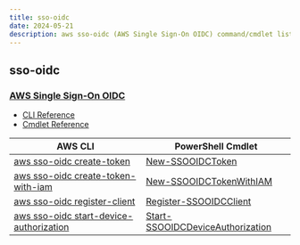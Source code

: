 ```yaml
---
title: sso-oidc
date: 2024-05-21
description: aws sso-oidc (AWS Single Sign-On OIDC) command/cmdlet list.
---
```


## sso-oidc

### [AWS Single Sign-On OIDC](https://aws.amazon.com/single-sign-on/)

* [CLI Reference](https://awscli.amazonaws.com/v2/documentation/api/latest/reference/sso-oidc/index.html)
* [Cmdlet Reference](https://docs.aws.amazon.com/powershell/latest/reference/items/SSOOIDC_cmdlets.html)

|AWS CLI|PowerShell Cmdlet|
|----|----|
|[aws sso-oidc create-token](https://awscli.amazonaws.com/v2/documentation/api/latest/reference/sso-oidc/create-token.html)|[New-SSOOIDCToken](https://docs.aws.amazon.com/powershell/latest/reference/items/New-SSOOIDCToken.html)|
|[aws sso-oidc create-token-with-iam](https://awscli.amazonaws.com/v2/documentation/api/latest/reference/sso-oidc/create-token-with-iam.html)|[New-SSOOIDCTokenWithIAM](https://docs.aws.amazon.com/powershell/latest/reference/items/New-SSOOIDCTokenWithIAM.html)|
|[aws sso-oidc register-client](https://awscli.amazonaws.com/v2/documentation/api/latest/reference/sso-oidc/register-client.html)|[Register-SSOOIDCClient](https://docs.aws.amazon.com/powershell/latest/reference/items/Register-SSOOIDCClient.html)|
|[aws sso-oidc start-device-authorization](https://awscli.amazonaws.com/v2/documentation/api/latest/reference/sso-oidc/start-device-authorization.html)|[Start-SSOOIDCDeviceAuthorization](https://docs.aws.amazon.com/powershell/latest/reference/items/Start-SSOOIDCDeviceAuthorization.html)|

